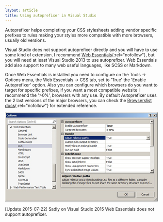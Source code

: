 ```yaml
---
layout: article
title: Using autoprefixer in Visual Studio
---
```


Autoprefixer helps completing your CSS stylesheets adding vendor specific prefixes to rules making your styles more compatible with more browsers, usually old versions.

Visual Studio does not support autoprefixer directly and you will have to use some kind of extension, I recommend [Web Essentials][1]{:rel="nofollow"}, but you will need at least Visual Studio 2013 to use autoprefixer. Web Essentials add also support to many web useful languages, like SCSS or Markdown.

Once Web Essentials is installed you need to configure on the Tools -> Options menu, the Web Essentials -> CSS tab, set to 'True' the 'Enable Autoprefixer' option. Also you can configure which browsers do you want to target for specific prefixes, if you want a most compatible website I recommend the '>0%', browsers with any use. By default Autoprefixer uses the 2 last versions of the major browsers, you can check the [Browserslist docs][2]{:rel="nofollow"} for extended reference.

![Autoprefixer config](/images/posts/autoprefixer.jpg)

[Update 2015-07-22]
Sadly on Visual Studio 2015 Web Essentials does not support autoprefixer.



[1]: http://vswebessentials.com/
[2]: https://github.com/ai/browserslist#queries